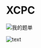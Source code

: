 # XCPC

![我的题单](https://vjudge.net/group/gsj)

![text](https://cdn.jsdelivr.net/gh/Wallbreaker5th/vuqa/vuqa.png)